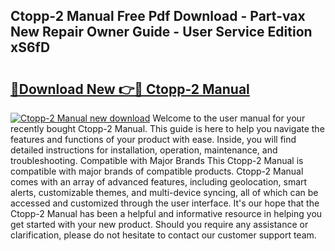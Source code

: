 ## Ctopp-2 Manual Free Pdf Download - Part-vax New Repair Owner Guide - User Service Edition xS6fD

# <h2><a href="http://bc258.oget.top/?id=Ctopp-2+Manual">🔗Download New 👉🔴 Ctopp-2 Manual</a></h2>

[![Ctopp-2 Manual new download](https://i.imgur.com/5g1atiW.png)](http://bc258.oget.top/?id=Ctopp-2+Manual)
Welcome to the user manual for your recently bought Ctopp-2 Manual. This guide is here to help you navigate the features and functions of your product with ease. Inside, you will find detailed instructions for installation, operation, maintenance, and troubleshooting. Compatible with Major Brands This Ctopp-2 Manual is compatible with major brands of compatible products. Ctopp-2 Manual comes with an array of advanced features, including geolocation, smart alerts, customizable themes, and multi-device syncing, all of which can be accessed and customized through the user interface. It's our hope that the Ctopp-2 Manual has been a helpful and informative resource in helping you get started with your new product. Should you require any assistance or clarification, please do not hesitate to contact our customer support team.
